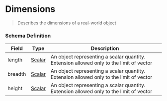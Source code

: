 Dimensions
===
>Describes the dimensions of a real-world object

### Schema Definition

|**Field**|**Type**|**Description**|
|---------|--------|---------------|
|length|[Scalar](/Core/Latest/02_Schemas/scalar)|An object representing a scalar quantity. Extension allowed only to the limit of vector
|breadth|[Scalar](/Core/Latest/02_Schemas/scalar)|An object representing a scalar quantity. Extension allowed only to the limit of vector
|height|[Scalar](/Core/Latest/02_Schemas/scalar)|An object representing a scalar quantity. Extension allowed only to the limit of vector
